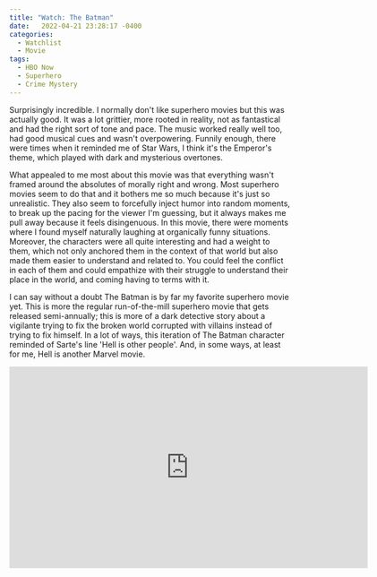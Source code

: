 ```yaml
---
title: "Watch: The Batman"
date:   2022-04-21 23:28:17 -0400
categories:
  - Watchlist
  - Movie
tags:
  - HBO Now
  - Superhero
  - Crime Mystery
---
```

Surprisingly incredible.  I normally don't like superhero movies but this was actually good.  It was a lot grittier, more rooted in reality, not as fantastical and had the right sort of tone and pace. The music worked really well too, had good musical cues and wasn't overpowering.  Funnily enough, there were times when it reminded me of Star Wars, I think it's the Emperor's theme, which played with dark and mysterious overtones.  

What appealed to me most about this movie was that everything wasn't framed around the absolutes of morally right and wrong.  Most superhero movies seem to do that and it bothers me so much because it's just so unrealistic.  They also seem to forcefully inject humor into random moments, to break up the pacing for the viewer I'm guessing, but it always makes me pull away because it feels disingenuous.  In this movie, there were moments where I found myself naturally laughing at organically funny situations.  Moreover, the characters were all quite interesting and had a weight to them, which not only anchored them in the context of that world but also made them easier to understand and related to.  You could feel the conflict in each of them and could empathize with their struggle to understand their place in the world, and coming having to terms with it. 

I can say without a doubt The Batman is by far my favorite superhero movie yet.  This is more the regular run-of-the-mill superhero movie that gets released semi-annually; this is more of a dark detective story about a vigilante trying to fix the broken world corrupted with villains instead of trying to fix himself.  In a lot of ways, this iteration of The Batman character reminded of Sarte's line 'Hell is other people'.  And, in some ways, at least for me, Hell is another Marvel movie. 


<iframe width="640" height="360" src="https://www.youtube-nocookie.com/embed/-FZ-pPFAjYY?controls=0&amp;showinfo=0" frameborder="0" allowfullscreen></iframe>